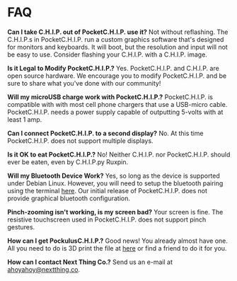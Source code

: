 # FAQ

**Can I take C.H.I.P. out of PocketC.H.I.P. use it?**
Not without reflashing. The C.H.I.P.s in PocketC.H.I.P. run a custom graphics software that's designed for monitors and keyboards. It will boot, but the resolution and input will not be easy to use. Consider flashing your C.H.I.P. with a C.H.I.P. image.

**Is it Legal to Modify PocketC.H.I.P.?**
Yes. PocketC.H.I.P. and C.H.I.P. are open source hardware. We encourage you to modify PocketC.H.I.P. and be sure to share what you've done with our community!


**Will my microUSB charge work with PocketC.H.I.P.?**
PocketC.H.I.P. is compatible with with most cell phone chargers that use a USB-micro cable. PocketC.H.I.P. needs a power supply capable of outputting 5-volts with at least 1 amp.

**Can I connect PocketC.H.I.P. to a second display?**
No. At this time PocketC.H.I.P. does not support multiple displays.

**Is it OK to eat PocketC.H.I.P.?** No! Neither C.H.I.P. nor PocketC.H.I.P. should ever be eaten, even by C.H.I.P.py Ruxpin. 

**Will my Bluetooth Device Work?**
Yes, so long as the device is supported under Debian Linux. However, you will need to setup the bluetooth pairing using the terminal [here](http://docs.getchip.com/#connecting-bluetooth-devices). Our initial release of PocketC.H.I.P. does not provide graphical bluetooth configuration.

**Pinch-zooming isn't working, is my screen bad?**
Your screen is fine. The resistive touchscreen used in PocketC.H.I.P. does not support pinch gestures.

**How can I get PockulusC.H.I.P.?**
Good news! You already almost have one. All you need to do is 3D print the file at [here](https://github.com/NextThingCo/PockulusCHIP) or find a friend to do it for you.


**How can I contact Next Thing Co.?**
Send us an e-mail at ahoyahoy@nextthing.co.
